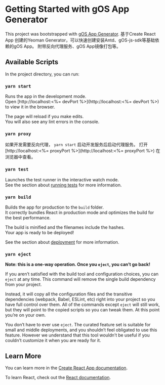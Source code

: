 # Getting Started with gOS App Generator

This project was bootstrapped with [gOS App Generator]().
基于Create React App 创建的Yeoman Generator，可以快速创建安装Antd、gOS-js-sdk等基础依赖的gOS App。
附带反向代理服务、gOS App镜像打包等。

## Available Scripts

In the project directory, you can run:

### `yarn start`

Runs the app in the development mode.\
Open [http://localhost:<%= devPort %>](http://localhost:<%= devPort %>) to view it in the browser.

The page will reload if you make edits.\
You will also see any lint errors in the console.

### `yarn proxy`

如果开发需要反向代理， `yarn start` 启动开发服务后启动代理服务。
打开 [http://localhost:<%= proxyPort %>](http://localhost:<%= proxyPort %>) 在浏览器中查看。

### `yarn test`

Launches the test runner in the interactive watch mode.\
See the section about [running tests](https://facebook.github.io/create-react-app/docs/running-tests) for more information.

### `yarn build`

Builds the app for production to the `build` folder.\
It correctly bundles React in production mode and optimizes the build for the best performance.

The build is minified and the filenames include the hashes.\
Your app is ready to be deployed!

See the section about [deployment](https://facebook.github.io/create-react-app/docs/deployment) for more information.

### `yarn eject`

**Note: this is a one-way operation. Once you `eject`, you can’t go back!**

If you aren’t satisfied with the build tool and configuration choices, you can `eject` at any time. This command will remove the single build dependency from your project.

Instead, it will copy all the configuration files and the transitive dependencies (webpack, Babel, ESLint, etc) right into your project so you have full control over them. All of the commands except `eject` will still work, but they will point to the copied scripts so you can tweak them. At this point you’re on your own.

You don’t have to ever use `eject`. The curated feature set is suitable for small and middle deployments, and you shouldn’t feel obligated to use this feature. However we understand that this tool wouldn’t be useful if you couldn’t customize it when you are ready for it.

## Learn More

You can learn more in the [Create React App documentation](https://facebook.github.io/create-react-app/docs/getting-started).

To learn React, check out the [React documentation](https://reactjs.org/).
